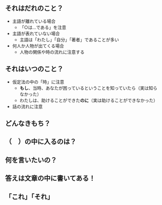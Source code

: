 ## それはだれのこと？
- 主語が離れている場合
	- 「○は…である」を注意
- 主語が表れていない場合
	- 主語は「わたし」「自分」「著者」であることが多い
- 何人か人物が出てくる場合
	- 人物の関係や時の流れに注意する
## それはいつのこと？
- 仮定法の中の「時」に注意
	- **もし**、当時、あなたが困っているということを知っていたら（実は知らなかった）
	- わたしは、助けることができた**のに**（実は助けることができなかった）
- 話の流れに注意
## どんなきもち？
## （　）の中に入るのは？
## 何を言いたいの？
## 答えは文章の中に書いてある！
## 「これ」「それ」